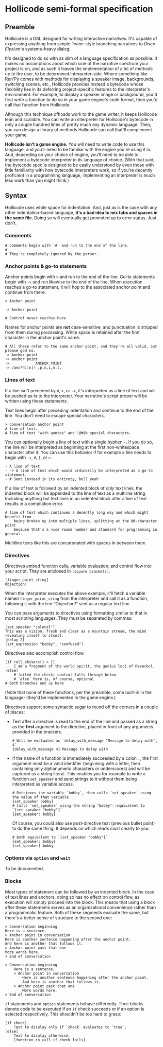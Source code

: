 # Hollicode semi-formal specification

## Preamble

Hollicode is a DSL designed for writing interactive narratives. It's capable of expressing anything from simple Twine-style branching narratives to *Disco Elysium*'s systems-heavy dialog.

It's designed to do so with as slim of a language specification as possible. It makes no assumptions about which side of the narrative spectrum your project is on, and as such it leaves the implementation of a lot of methods up to the user, to be determined interpreter-side. Where something like Ren'Py comes with methods for displaying a speaker image, backgrounds, switching scenes, etc., Hollicode provides instead a bytecode whose flexibility lies in its deferring project-specific features to the interpreter's environment. For example, to display a speaker image or background, you'd first write a function to do so in your game engine's code format, then you'd call that function from Hollicode. 

Although this technique offloads work to the game writer, it keeps Hollicode lean and scalable. You can write an interpreter for Hollicode's bytecode in only a couple hundred lines of pretty much any dynamic language. Then, you can design a library of methods Hollicode can call that'll complement your game.

**Hollicode isn't a game engine.** You will need to write code to use this language, and you'll need to be familiar with the engine you're using it in. And, depending on your choice of engine, you'll need to be able to implement a bytecode interpreter in its language of choice. (With that said, the bytecode spec is designed to be easily understood by even those with little familiarity with how bytecode interpreters work, so if you're decently proficient in a programming language, implementing an interpreter is much less work than you might think.)

## Syntax

Hollicode uses white space for indentation. And, just as is the case with any other indentation-based language, **it's a bad idea to mix tabs and spaces in the same file.** Doing so will eventually get promoted up to error status. Just don't.

### Comments

```
# Comments begin with `#` and run to the end of the line.
#
# They're completely ignored by the parser.
```

### Anchor points & go-to statements

Anchor points begin with `>` and run to the end of the line. Go-to statements begin with `->` and run likewise to the end of the line. When execution reaches a go-to statement, it will hop to the associated anchor point and continue from there.

```
> Anchor point

-> Anchor point

# Control never reaches here
```

Names for anchor points are **not** case-sensitive, and punctuation is stripped from them during processing. White space is retained after the first character in the anchor point's name.
```
# All these refer to the same anchor point, and they're all valid, but please god no.
-> Anchor point
-> anchor point
->            ANCHOR POINT
-> /anc*h))o|r ,p,o,i,n,t,
```

### Lines of text

If a line isn't preceded by `#`, `>`, or `->`, it's interpreted as a line of text and will be pushed as-is to the interpreter. Your narrative's script proper will be written using these statements.

Text lines begin after preceding indentation and continue to the end of the line. You don't need to escape special characters.
```
> Conversation anchor point
A line of text.
A line of text "with quotes" and !@#$% special characters.
```

You can optionally begin a line of text with a single hyphen `-`. If you do so, the line will be interpreted as beginning at the first non-whitespace character after it. You can use this behavior if for example a line needs to begin with `->`, `#`, `[`, or `>`.

```
- A line of text
- -> A line of text which would ordinarily be interpreted as a go-to statement.
- # Sent instead in its entirety, hell yeah
```

If a line of text is followed by an indented block of *only* text lines, the indented block will be appended to the line of text as a multiline string. Including anything but text lines in an indented block after a line of text results in a compilation error.

```
A line of text which continues a decently long way and which might benefit from
	being broken up into multiple lines, splitting at the 80-character point
	because that's a nice round number and standard for programming in general.
```

Multiline texts like this are concatenated with spaces in between them.

### Directives

Directives embed function calls, variable evaluation, and control flow into your script. They are enclosed in `[square brackets]`.

```
[finger_point_sting]
Objection!
```

When the interpreter executes the above example, it'll fetch a variable named `finger_point_sting` from the interpreter and call it as a function, following it with the line "Objection!" sent as a regular text line.

You can pass arguments to directives using formatting similar to that in most scripting languages. They must be separated by commas:

```
[set_speaker "colonel"]
This was a vision, fresh and clear as a mountain stream, the mind revealing itself to itself.
[delay 2]
[set_expression "bobby", "confused"]
```

Directives also accomplish control flow:
```
[if roll_shivers() > 7]
	I am a fragment of the world spirit, the genius loci of Revachol.
[else]
	# failed the check; control falls through below
	# `else` here is, of course, optional
# Both branches end up here
```

(Note that none of these functions, per the preamble, come built-in in the language--they'd be implemented in the game engine.)

Directives support some syntactic sugar to round off the corners in a couple of places:
* Text after a directive is read to the end of the line and passed as a string as the **first** argument to the directive, placed in front of any arguments provided in the brackets.
	```
	# Will be evaluated as `delay_with_message "Message to delay with", 4`
	[delay_with_message 4] Message to delay with
	```
* If the name of a function is immediately succeeded by a colon `:`, the first argument must be a valid identifier (beginning with a letter, then containing only alphanumeric characters or underscores) and will be captured as a string literal. This enables you for example to write a function `set_speaker` and send strings to it without them being interpreted as variable access.
	```
	# Retrieves the variable `bobby`, then calls `set_speaker` using the value of that variable
	[set_speaker bobby]
	# Calls `set_speaker` using the string "bobby"--equivalent to `[set_speaker "bobby"]`
	[set_speaker: bobby]
	```
	Of course, you could also use post-directive text (previous bullet point) to do the same thing. It depends on which reads most clearly to you:
	```
	# Both equivalent to `[set_speaker "bobby"]`
	[set_speaker: bobby]
	[set_speaker] bobby
	```

### Options via `option` and `wait`

To be documented.

### Blocks

Most types of statement can be followed by an indented block. In the case of text lines and anchors, doing so has no effect on control flow, as execution will simply proceed into the block. This means that using a block after these statements serves as an organizational convenience rather than a programmatic feature. Both of these segments evaluate the same, but there's a better sense of structure to the second one:
```
> Conversation beginning
Here is a sentence.
> Anchor point in conversation
Here is another sentence happening after the anchor point.
And here is another that follows it.
> Anchor point past that one
More words here.
> End of conversation
```
```
> Conversation beginning
	Here is a sentence.
	> Anchor point in conversation
		Here is another sentence happening after the anchor point.
		And here is another that follows it.
	> Anchor point past that one
		More words here.
> End of conversation
```
 `if` statements and `option` statements behave differently. Their blocks denote code to be executed if an `if` check succeeds or if an option is selected respectively. This shouldn't be too hard to grasp:
```
[if check]
	Text to display only if `check` evaluates to `true`.
[else]
	Text to display otherwise.
	[function_to_call_if_check_fails]
```